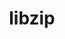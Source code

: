 ---
title: "libzip"
layout: cache
categories: [package, develop]
meta: {"compilers": ["gcc@=11.4.0"], "num_specs": 6, "num_specs_by_stack": {"hep": 6, "root": 6}, "oss": ["ubuntu22.04"], "platforms": ["linux"], "stacks": ["hep", "root"], "targets": ["x86_64_v3"], "versions": ["1.11.1"]}
spec_details: [{"compiler": "gcc@=11.4.0", "hash": "7jmct5xr3gbx2xt4oeu7wyt7htl6sdug", "os": "ubuntu22.04", "platform": "linux", "size": "-", "stacks": ["hep", "root"], "tarball": "https://binaries.spack.io/develop/build_cache/linux-ubuntu22.04-x86_64_v3/gcc-11.4.0/libzip-1.11.1/linux-ubuntu22.04-x86_64_v3-gcc-11.4.0-libzip-1.11.1-7jmct5xr3gbx2xt4oeu7wyt7htl6sdug.spack", "target": "x86_64_v3", "variants": ["build_system=cmake", "build_type=Release", "+bzip2", "generator=make", "+gnutls", "~ipo", "+lzma", "+mbedtls", "+openssl", "+zstd"], "versions": ["1.11.1"]}, {"compiler": "gcc@=11.4.0", "hash": "a4zgpjua55p72zscpde5ddfa25bzkxfj", "os": "ubuntu22.04", "platform": "linux", "size": "-", "stacks": ["hep", "root"], "tarball": "https://binaries.spack.io/develop/build_cache/linux-ubuntu22.04-x86_64_v3/gcc-11.4.0/libzip-1.11.1/linux-ubuntu22.04-x86_64_v3-gcc-11.4.0-libzip-1.11.1-a4zgpjua55p72zscpde5ddfa25bzkxfj.spack", "target": "x86_64_v3", "variants": ["build_system=cmake", "build_type=Release", "+bzip2", "generator=make", "+gnutls", "~ipo", "+lzma", "+mbedtls", "+openssl", "+zstd"], "versions": ["1.11.1"]}, {"compiler": "gcc@=11.4.0", "hash": "r6p5shftmdf23ajgz5uebask6cr73qmg", "os": "ubuntu22.04", "platform": "linux", "size": "-", "stacks": ["hep", "root"], "tarball": "https://binaries.spack.io/develop/build_cache/linux-ubuntu22.04-x86_64_v3/gcc-11.4.0/libzip-1.11.1/linux-ubuntu22.04-x86_64_v3-gcc-11.4.0-libzip-1.11.1-r6p5shftmdf23ajgz5uebask6cr73qmg.spack", "target": "x86_64_v3", "variants": ["build_system=cmake", "build_type=Release", "+bzip2", "generator=make", "+gnutls", "~ipo", "+lzma", "+mbedtls", "+openssl", "+zstd"], "versions": ["1.11.1"]}, {"compiler": "gcc@=11.4.0", "hash": "u7vsmwnf46jqxvjtmlz7jvminvmgzpah", "os": "ubuntu22.04", "platform": "linux", "size": "-", "stacks": ["hep", "root"], "tarball": "https://binaries.spack.io/develop/build_cache/linux-ubuntu22.04-x86_64_v3/gcc-11.4.0/libzip-1.11.1/linux-ubuntu22.04-x86_64_v3-gcc-11.4.0-libzip-1.11.1-u7vsmwnf46jqxvjtmlz7jvminvmgzpah.spack", "target": "x86_64_v3", "variants": ["build_system=cmake", "build_type=Release", "+bzip2", "generator=make", "+gnutls", "~ipo", "+lzma", "+mbedtls", "+openssl", "+zstd"], "versions": ["1.11.1"]}, {"compiler": "gcc@=11.4.0", "hash": "ujw47f4ujndrxtblmmjp3bkdsrbua5ek", "os": "ubuntu22.04", "platform": "linux", "size": "-", "stacks": ["hep", "root"], "tarball": "https://binaries.spack.io/develop/build_cache/linux-ubuntu22.04-x86_64_v3/gcc-11.4.0/libzip-1.11.1/linux-ubuntu22.04-x86_64_v3-gcc-11.4.0-libzip-1.11.1-ujw47f4ujndrxtblmmjp3bkdsrbua5ek.spack", "target": "x86_64_v3", "variants": ["build_system=cmake", "build_type=Release", "+bzip2", "generator=make", "+gnutls", "~ipo", "+lzma", "+mbedtls", "+openssl", "+zstd"], "versions": ["1.11.1"]}, {"compiler": "gcc@=11.4.0", "hash": "wmduwqmw2xjxx27hryr5hjk4lyfnqqt2", "os": "ubuntu22.04", "platform": "linux", "size": "-", "stacks": ["hep", "root"], "tarball": "https://binaries.spack.io/develop/build_cache/linux-ubuntu22.04-x86_64_v3/gcc-11.4.0/libzip-1.11.1/linux-ubuntu22.04-x86_64_v3-gcc-11.4.0-libzip-1.11.1-wmduwqmw2xjxx27hryr5hjk4lyfnqqt2.spack", "target": "x86_64_v3", "variants": ["build_system=cmake", "build_type=Release", "+bzip2", "generator=make", "+gnutls", "~ipo", "+lzma", "+mbedtls", "+openssl", "+zstd"], "versions": ["1.11.1"]}]
---